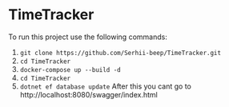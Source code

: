 # TimeTracker
To run this project use the following commands:
1. ``` git clone https://github.com/Serhii-beep/TimeTracker.git ```
2. ``` cd TimeTracker ```
3. ``` docker-compose up --build -d ```
4. ``` cd TimeTracker ```
5. ``` dotnet ef database update ```
After this you cant go to http://localhost:8080/swagger/index.html
